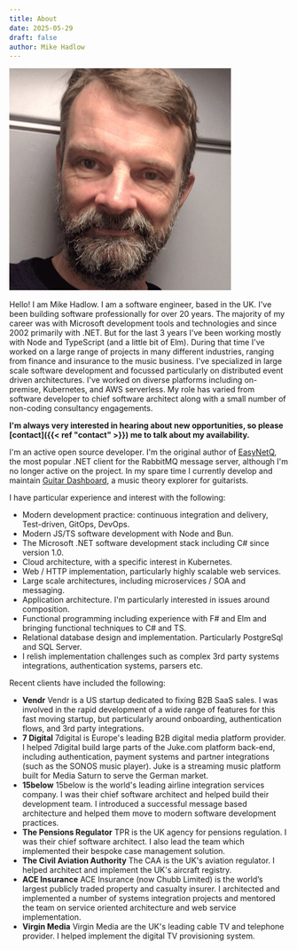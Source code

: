 ```yaml
---
title: About
date: 2025-05-29
draft: false
author: Mike Hadlow
---
```

![Mike](/img/mike.jpg)

Hello! I am Mike Hadlow. I am a software engineer, based in the UK. I've been building software professionally for over 20 years. The majority of my career was with Microsoft development tools and technologies and since 2002 primarily with .NET. But for the last 3 years I've been working mostly with Node and TypeScript (and a little bit of Elm). During that time I've worked on a large range of projects in many different industries, ranging from finance and insurance to the music business. I've specialized in large scale software development and focussed particularly on distributed event driven architectures. I've worked on diverse platforms including on-premise, Kubernetes, and AWS serverless. My role has varied from software developer to chief software architect along with a small number of non-coding consultancy engagements.

__I'm always very interested in hearing about new opportunities, so please [contact]({{< ref "contact" >}}) me to talk about my availability.__

I'm an active open source developer. I'm the original author of [EasyNetQ](https://easynetq.com), the most popular .NET client for the RabbitMQ message server, although I'm no longer active on the project. In my spare time I currently develop and maintain [Guitar Dashboard](https://guitardashboard.com), a music theory explorer for guitarists.

I have particular experience and interest with the following:

* Modern development practice: continuous integration and delivery, Test-driven, GitOps, DevOps.
* Modern JS/TS software development with Node and Bun.
* The Microsoft .NET software development stack including C# since version 1.0.
* Cloud architecture, with a specific interest in Kubernetes.
* Web / HTTP implementation, particularly highly scalable web services.
* Large scale architectures, including microservices / SOA and messaging.
* Application architecture. I'm particularly interested in issues around composition.
* Functional programming including experience with F# and Elm and bringing functional techniques to C# and TS.
* Relational database design and implementation. Particularly PostgreSql and SQL Server.
* I relish implementation challenges such as complex 3rd party systems integrations, authentication systems, parsers etc.

Recent clients have included the following:

* __Vendr__ Vendr is a US startup dedicated to fixing B2B SaaS sales. I was involved in the rapid development of a wide range of features for this fast moving startup, but particularly around onboarding, authentication flows, and 3rd party integrations.
* __7 Digital__ 7digital is Europe's leading B2B digital media platform provider. I helped 7digital build large parts of the Juke.com platform back-end, including authentication, payment systems and partner integrations (such as the SONOS music player). Juke is a streaming music platform built for Media Saturn to serve the German market.
* __15below__ 15below is the world's leading airline integration services company. I was their chief software architect and helped build their development team. I introduced a successful message based architecture and helped them move to modern software development practices.
* __The Pensions Regulator__ TPR is the UK agency for pensions regulation. I was their chief software architect. I also lead the team which implemented their bespoke case management solution.
* __The Civil Aviation Authority__ The CAA is the UK's aviation regulator. I helped architect and implement the UK's aircraft registry.
* __ACE Insurance__ ACE Insurance (now Chubb Limited) is the world’s largest publicly traded property and casualty insurer. I architected and implemented a number of systems integration projects and mentored the team on service oriented architecture and web service implementation.
* __Virgin Media__ Virgin Media are the UK's leading cable TV and telephone provider. I helped implement the digital TV provisioning system.
